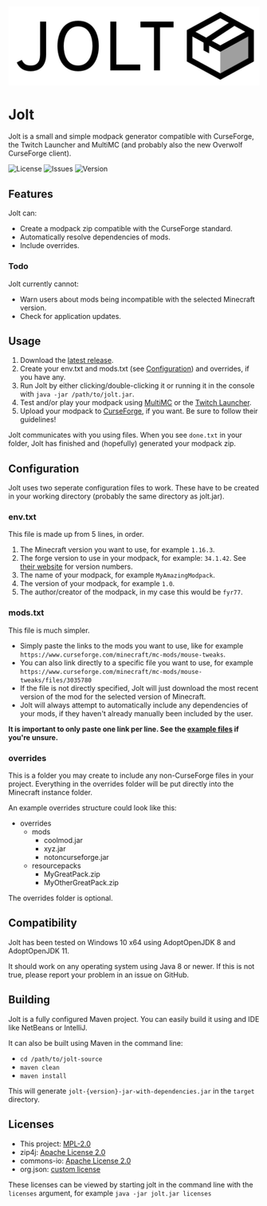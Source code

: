 ![](logo.png)

# Jolt

Jolt is a small and simple modpack generator compatible with CurseForge, the Twitch Launcher and MultiMC (and probably also the new Overwolf CurseForge client).

 ![License](https://img.shields.io/github/license/fyr77/jolt?style=for-the-badge)
 ![Issues](https://img.shields.io/github/issues/fyr77/jolt?style=for-the-badge)
 ![Version](https://img.shields.io/github/v/release/fyr77/jolt?style=for-the-badge)

## Features

Jolt can:

* Create a modpack zip compatible with the CurseForge standard.
* Automatically resolve dependencies of mods.
* Include overrides.

### Todo

Jolt currently cannot:

* Warn users about mods being incompatible with the selected Minecraft version.
* Check for application updates.

## Usage

1. Download the [latest release](https://github.com/fyr77/jolt/releases/latest/download/jolt.jar).
2. Create your env.txt and mods.txt (see [Configuration](#configuration)) and overrides, if you have any.
3. Run Jolt by either clicking/double-clicking it or running it in the console with `java -jar /path/to/jolt.jar`.
4. Test and/or play your modpack using [MultiMC](https://multimc.org/) or the [Twitch Launcher](https://www.twitch.tv/downloads).
5. Upload your modpack to [CurseForge](https://www.curseforge.com/), if you want. Be sure to follow their guidelines!

Jolt communicates with you using files. When you see `done.txt` in your folder, Jolt has finished and (hopefully) generated your modpack zip.

## Configuration

Jolt uses two seperate configuration files to work. These have to be created in your working directory (probably the same directory as jolt.jar).

### env.txt

This file is made up from 5 lines, in order.

1. The Minecraft version you want to use, for example `1.16.3`.
2. The forge version to use in your modpack, for example: `34.1.42`. See [their website](https://files.minecraftforge.net) for version numbers.
3. The name of your modpack, for example `MyAmazingModpack`.
4. The version of your modpack, for example `1.0`.
5. The author/creator of the modpack, in my case this would be `fyr77`.

### mods.txt

This file is much simpler.

* Simply paste the links to the mods you want to use, like for example `https://www.curseforge.com/minecraft/mc-mods/mouse-tweaks`.
* You can also link directly to a specific file you want to use, for example `https://www.curseforge.com/minecraft/mc-mods/mouse-tweaks/files/3035780`
* If the file is not directly specified, Jolt will just download the most recent version of the mod for the selected version of Minecraft.
* Jolt will always attempt to automatically include any dependencies of your mods, if they haven't already manually been included by the user.

**It is important to only paste one link per line. See the [example files](https://github.com/fyr77/jolt/tree/main/examples) if you're unsure.**

### overrides

This is a folder you may create to include any non-CurseForge files in your project. Everything in the overrides folder will be put directly into the Minecraft instance folder.

An example overrides structure could look like this:

* overrides
  * mods
    * coolmod.jar
    * xyz.jar
    * notoncurseforge.jar
  * resourcepacks
    * MyGreatPack.zip
    * MyOtherGreatPack.zip

The overrides folder is optional.

## Compatibility

Jolt has been tested on Windows 10 x64 using AdoptOpenJDK 8 and AdoptOpenJDK 11.

It should work on any operating system using Java 8 or newer. If this is not true, please report your problem in an issue on GitHub.

## Building

Jolt is a fully configured Maven project. You can easily build it using and IDE like NetBeans or IntelliJ.

It can also be built using Maven in the command line:
* `cd /path/to/jolt-source`
* `maven clean`
* `maven install`

This will generate `jolt-{version}-jar-with-dependencies.jar` in the `target` directory.

## Licenses

* This project: [MPL-2.0](https://github.com/fyr77/jolt/blob/main/LICENSE)
* zip4j: [Apache License 2.0](https://github.com/srikanth-lingala/zip4j/blob/master/LICENSE)
* commons-io: [Apache License 2.0](http://www.apache.org/licenses/LICENSE-2.0.txt)
* org.json: [custom license](https://github.com/stleary/JSON-java/blob/master/LICENSE)

These licenses can be viewed by starting jolt in the command line with the `licenses` argument, for example `java -jar jolt.jar licenses`